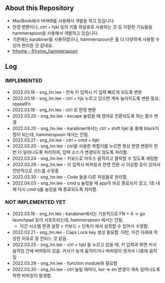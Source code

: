 ## About this Repository

- MacBook에서 HHKB를 사용해서 개발을 하고 있습니다.
- 한영 변환이나, ctrl + hjkl 등의 키를 화살표로 사용하는 것 등 자잘한 기능들을 hammerspoon을 사용해서 개발하고 있습니다.
- 기존에는 karabiner를 사용하였으나, hammerspoon은 좀 더 다양하게 사용할 수 있어 편리한 것 같네요.
- [frhyme - frhyme_hammerspoon](https://github.com/frhyme/frhyme_hammerspoon)

## Log

### IMPLEMENTED

- 2022.03.19 - sng_hn.lee - 연속 키 입력시 키 입력 빠르게 되도록 변환
- 2022.03.19 - sng_hn.lee - ctrl + hjk 누르고 있으면 계속 눌러지도록 변환 필요: repeatFn
- 2022.03.19 - sng_hn.lee - ctrl 로 한영 변환
- 2022.03.20 - sng_hn.lee - escape 눌렀을 때 영어로 전환되도록 하는 함수 변경
- 2022.03.20 - sng_hn.lee - karabiner에서는 ctrl + shift hjkl 을 통해 block지정이 되는데, hammerspoon 에서는 안됨.
- 2022.03.21 - sng_hn.lee - ctrl + cmd + hjkl
- 2022.03.20 - sng_hn.lee - ctrl을 사용한 복합키를 누르면 항상 한영 변환이 한번 더 일어나도록 처리하여, 입력 소스가 변경되지 않도록 처리함.
- 2022.03.24 - sng_hn.lee - 키보드로 마우스 움직이고 클릭할 수 있도록 세팅함
- 2022.03.28 - sng_hn.lee - 키 입력시 버퍼링과 한영 전환 시 이상함 등이 있어서 전반적으로 코드를 수정중
- 2022.03.30 - sng_hn.lee - Code 들을 다른 파일들로 분리함.
- 2022.04.03 - sng_hn.lee - cmd q 눌렀을 때 app이 바로 종료되지 않고, 1초 내에 다시 cmd q를 눌렀을 때 종료되도록 처리함.

### NOT IMPLEMENTED YET

- 2022.03.19 - sng_hn.lee - karabiner에서는 기본적으로 FN + 4 -> go launchpad 등이 서포트되는데, hammerspoon 에서는 안됨.
  - 이건 시스템 환경 설정 > 키보드 > 단축키 에서 설정할 수 있어서 수정함.
- 2022.03.21 - sng_hn.lee - Caps Lock key 생성 필요함. 다만, 이건 아래에 작성한 이유로 잘 안되느 것 같음.
- 2022.03.25 - sng_hn.lee - ctrl + hjkl 을 누르고 있을 때, 키 입력과 화면 커서 움직임 간에 버퍼링이 있음. 커서가 늦게 움직이거나 버퍼링이 생겨서 나중에 움직임
- 2022.03.28 - sng_hn.lee - function module화 필요함
- 2022.03.30 - sng_hn.lee - ctrl 눌릴 때마다, kor => en 변경이 계속 일어나도록 하면 버퍼링이 발생함.
